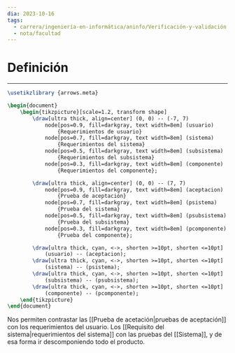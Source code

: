 ```yaml
---
dia: 2023-10-16
tags:
  - carrera/ingeniería-en-informática/aninfo/Verificación-y-validación
  - nota/facultad
---
```

# Definición
---

```tikz
\usetikzlibrary {arrows.meta}

\begin{document} 
	\begin{tikzpicture}[scale=1.2, transform shape]
		\draw[ultra thick, align=center] (0, 0) -- (-7, 7)
			node[pos=0.9, fill=darkgray, text width=8em] (usuario)
				{Requerimientos de usuario}
			node[pos=0.7, fill=darkgray, text width=8em] (sistema)
				{Requerimientos del sistema}
			node[pos=0.5, fill=darkgray, text width=8em] (subsistema)
				{Requerimientos del subsistema}
			node[pos=0.3, fill=darkgray, text width=8em] (componente)
				{Requerimientos del componente};

		\draw[ultra thick, align=center] (0, 0) -- (7, 7)
			node[pos=0.9, fill=darkgray, text width=8em] (aceptacion)
				{Prueba de aceptación}
			node[pos=0.7, fill=darkgray, text width=8em] (psistema)
				{Prueba del sistema}
			node[pos=0.5, fill=darkgray, text width=8em] (psubsistema)
				{Prueba del subsistema}
			node[pos=0.3, fill=darkgray, text width=8em] (pcomponente)
				{Prueba del componente};

		\draw[ultra thick, cyan, <->, shorten >=10pt, shorten <=10pt] 
			(usuario) -- (aceptacion);
		\draw[ultra thick, cyan, <->, shorten >=10pt, shorten <=10pt] 
			(sistema) -- (psistema);
		\draw[ultra thick, cyan, <->, shorten >=10pt, shorten <=10pt] 
			(subsistema) -- (psubsistema);
		\draw[ultra thick, cyan, <->, shorten >=10pt, shorten <=10pt] 
			(componente) -- (pcomponente);
	\end{tikzpicture}
\end{document}
```

Nos permiten contrastar las [[Prueba de acetación|pruebas de aceptación]] con los requerimientos del usuario. Los [[Requisito del sistema|requerimientos del sistema]] con las pruebas del [[Sistema]], y de esa forma ir descomponiendo todo el producto.
